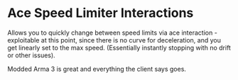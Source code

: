 # Ace Speed Limiter Interactions

Allows you to quickly change between speed limits via ace interaction - exploitable at this point, since there is no curve for deceleration, and you get linearly set to the max speed. (Essentially instantly stopping with no drift or other issues).

Modded Arma 3 is great and everything the client says goes.